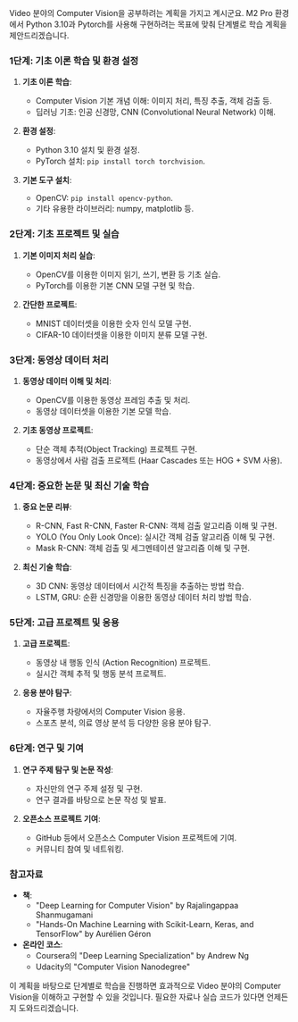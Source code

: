Video 분야의 Computer Vision을 공부하려는 계획을 가지고 계시군요. M2 Pro 환경에서 Python 3.10과 Pytorch를 사용해 구현하려는 목표에 맞춰 단계별로 학습 계획을 제안드리겠습니다.

### 1단계: 기초 이론 학습 및 환경 설정
1. **기초 이론 학습**:
   - Computer Vision 기본 개념 이해: 이미지 처리, 특징 추출, 객체 검출 등.
   - 딥러닝 기초: 인공 신경망, CNN (Convolutional Neural Network) 이해.

2. **환경 설정**:
   - Python 3.10 설치 및 환경 설정.
   - PyTorch 설치: `pip install torch torchvision`.

3. **기본 도구 설치**:
   - OpenCV: `pip install opencv-python`.
   - 기타 유용한 라이브러리: numpy, matplotlib 등.

### 2단계: 기초 프로젝트 및 실습
1. **기본 이미지 처리 실습**:
   - OpenCV를 이용한 이미지 읽기, 쓰기, 변환 등 기초 실습.
   - PyTorch를 이용한 기본 CNN 모델 구현 및 학습.

2. **간단한 프로젝트**:
   - MNIST 데이터셋을 이용한 숫자 인식 모델 구현.
   - CIFAR-10 데이터셋을 이용한 이미지 분류 모델 구현.

### 3단계: 동영상 데이터 처리
1. **동영상 데이터 이해 및 처리**:
   - OpenCV를 이용한 동영상 프레임 추출 및 처리.
   - 동영상 데이터셋을 이용한 기본 모델 학습.

2. **기초 동영상 프로젝트**:
   - 단순 객체 추적(Object Tracking) 프로젝트 구현.
   - 동영상에서 사람 검출 프로젝트 (Haar Cascades 또는 HOG + SVM 사용).

### 4단계: 중요한 논문 및 최신 기술 학습
1. **중요 논문 리뷰**:
   - R-CNN, Fast R-CNN, Faster R-CNN: 객체 검출 알고리즘 이해 및 구현.
   - YOLO (You Only Look Once): 실시간 객체 검출 알고리즘 이해 및 구현.
   - Mask R-CNN: 객체 검출 및 세그멘테이션 알고리즘 이해 및 구현.

2. **최신 기술 학습**:
   - 3D CNN: 동영상 데이터에서 시간적 특징을 추출하는 방법 학습.
   - LSTM, GRU: 순환 신경망을 이용한 동영상 데이터 처리 방법 학습.

### 5단계: 고급 프로젝트 및 응용
1. **고급 프로젝트**:
   - 동영상 내 행동 인식 (Action Recognition) 프로젝트.
   - 실시간 객체 추적 및 행동 분석 프로젝트.

2. **응용 분야 탐구**:
   - 자율주행 차량에서의 Computer Vision 응용.
   - 스포츠 분석, 의료 영상 분석 등 다양한 응용 분야 탐구.

### 6단계: 연구 및 기여
1. **연구 주제 탐구 및 논문 작성**:
   - 자신만의 연구 주제 설정 및 구현.
   - 연구 결과를 바탕으로 논문 작성 및 발표.

2. **오픈소스 프로젝트 기여**:
   - GitHub 등에서 오픈소스 Computer Vision 프로젝트에 기여.
   - 커뮤니티 참여 및 네트워킹.

### 참고자료
- **책**:
  - "Deep Learning for Computer Vision" by Rajalingappaa Shanmugamani
  - "Hands-On Machine Learning with Scikit-Learn, Keras, and TensorFlow" by Aurélien Géron
- **온라인 코스**:
  - Coursera의 "Deep Learning Specialization" by Andrew Ng
  - Udacity의 "Computer Vision Nanodegree"

이 계획을 바탕으로 단계별로 학습을 진행하면 효과적으로 Video 분야의 Computer Vision을 이해하고 구현할 수 있을 것입니다. 필요한 자료나 실습 코드가 있다면 언제든지 도와드리겠습니다.